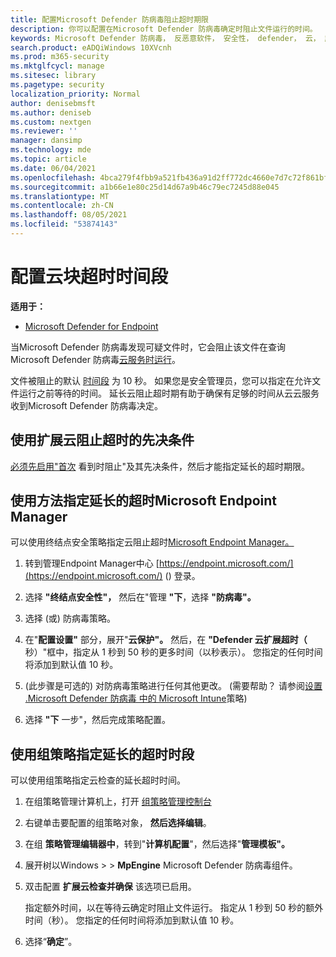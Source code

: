 ```yaml
---
title: 配置Microsoft Defender 防病毒阻止超时期限
description: 你可以配置在Microsoft Defender 防病毒确定时阻止文件运行的时间。
keywords: Microsoft Defender 防病毒， 反恶意软件， 安全性， defender， 云， 超时， 阻止， 时间段， 秒
search.product: eADQiWindows 10XVcnh
ms.prod: m365-security
ms.mktglfcycl: manage
ms.sitesec: library
ms.pagetype: security
localization_priority: Normal
author: denisebmsft
ms.author: deniseb
ms.custom: nextgen
ms.reviewer: ''
manager: dansimp
ms.technology: mde
ms.topic: article
ms.date: 06/04/2021
ms.openlocfilehash: 4bca279f4fbb9a521fb436a91d2ff772dc4660e7d7c72f861bf010dfc03194cf
ms.sourcegitcommit: a1b66e1e80c25d14d67a9b46c79ec7245d88e045
ms.translationtype: MT
ms.contentlocale: zh-CN
ms.lasthandoff: 08/05/2021
ms.locfileid: "53874143"
---
```

# <a name="configure-the-cloud-block-timeout-period"></a>配置云块超时时间段

**适用于：**

- [Microsoft Defender for Endpoint](/microsoft-365/security/defender-endpoint/)

当Microsoft Defender 防病毒发现可疑文件时，它会阻止该文件在查询 Microsoft Defender 防病毒[云服务时运行](cloud-protection-microsoft-defender-antivirus.md)。

文件被阻止的默认 [时间段](configure-block-at-first-sight-microsoft-defender-antivirus.md) 为 10 秒。 如果您是安全管理员，您可以指定在允许文件运行之前等待的时间。 延长云阻止超时期有助于确保有足够的时间从云云服务收到Microsoft Defender 防病毒决定。

## <a name="prerequisites-to-use-the-extended-cloud-block-timeout"></a>使用扩展云阻止超时的先决条件

[必须先启用"首次](configure-block-at-first-sight-microsoft-defender-antivirus.md) 看到时阻止"及其先决条件，然后才能指定延长的超时期限。

## <a name="specify-the-extended-timeout-period-using-microsoft-endpoint-manager"></a>使用方法指定延长的超时Microsoft Endpoint Manager

可以使用终结点安全策略指定云阻止超时[Microsoft Endpoint Manager。](/mem/intune/protect/endpoint-security-policy)

1. 转到管理Endpoint Manager中心 [https://endpoint.microsoft.com/](https://endpoint.microsoft.com/) () 登录。

2. 选择 **"终结点安全性"，** 然后在"管理 **"下**，选择 **"防病毒"。**

3. 选择 (或) 防病毒策略。

4. 在"**配置设置"** 部分，展开"**云保护"。** 然后，在 **"Defender 云扩展超时（** 秒）"框中，指定从 1 秒到 50 秒的更多时间（以秒表示）。 您指定的任何时间将添加到默认值 10 秒。

5.  (此步骤是可选的) 对防病毒策略进行任何其他更改。  (需要帮助？ 请参阅[设置 .Microsoft Defender 防病毒 中的 Microsoft Intune](/mem/intune/protect/antivirus-microsoft-defender-settings-windows)策略) 

6. 选择 **"下** 一步"，然后完成策略配置。

## <a name="specify-the-extended-timeout-period-using-group-policy"></a>使用组策略指定延长的超时时段

可以使用组策略指定云检查的延长超时时间。

1. 在组策略管理计算机上，打开 [组策略管理控制台](/previous-versions/windows/it-pro/windows-server-2008-R2-and-2008/cc731212(v=ws.11))

2. 右键单击要配置的组策略对象， **然后选择编辑**。

3. 在组 **策略管理编辑器中**，转到"**计算机配置**"，然后选择"**管理模板"。**

3. 展开树以Windows   >    >  **MpEngine** Microsoft Defender 防病毒组件。

4. 双击配置 **扩展云检查并确保** 该选项已启用。 

   指定额外时间，以在等待云确定时阻止文件运行。 指定从 1 秒到 50 秒的额外时间（秒）。 您指定的任何时间将添加到默认值 10 秒。

5. 选择“**确定**”。

 